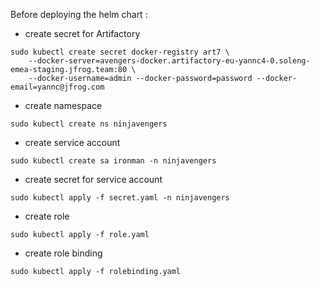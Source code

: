 Before deploying the helm chart :

* create secret for Artifactory

````
sudo kubectl create secret docker-registry art7 \
    --docker-server=avengers-docker.artifactory-eu-yannc4-0.soleng-emea-staging.jfrog.team:80 \
    --docker-username=admin --docker-password=password --docker-email=yannc@jfrog.com
````

* create namespace

````
sudo kubectl create ns ninjavengers
````

* create service account

````
sudo kubectl create sa ironman -n ninjavengers
````

* create secret for service account

````
sudo kubectl apply -f secret.yaml -n ninjavengers
````

* create role

````
sudo kubectl apply -f role.yaml
````

* create role binding

````
sudo kubectl apply -f rolebinding.yaml
````
